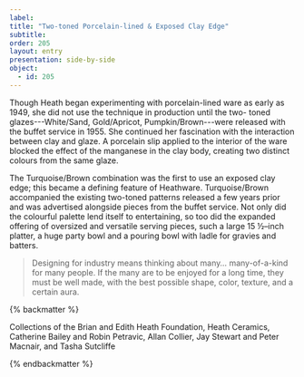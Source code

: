 ```yaml
---
label: 
title: "Two-toned Porcelain-lined & Exposed Clay Edge"
subtitle:
order: 205
layout: entry
presentation: side-by-side
object:
  - id: 205 
---
```


Though Heath began experimenting with porcelain-lined ware as early as 1949, she did not use the technique in production until the two- toned glazes---White/Sand, Gold/Apricot, Pumpkin/Brown---were released with the buffet service in 1955. She continued her fascination with the interaction between clay and glaze. A porcelain slip applied to the interior of the ware blocked the effect of the manganese in the clay body, creating two distinct colours from the same glaze.

The Turquoise/Brown combination was the first to use an exposed clay edge; this became a defining feature of Heathware. Turquoise/Brown accompanied the existing two-toned patterns released a few years prior and was advertised alongside pieces from the buffet service. Not only did the colourful palette lend itself to entertaining, so too did the expanded offering of oversized and versatile serving pieces, such a large 15 ½–inch platter, a huge party bowl and a pouring bowl with ladle for gravies and batters.

>Designing for industry means thinking about many… many-of-a-kind for many people. If the many are to be enjoyed for a long time, they must be well made, with the best possible shape, color, texture, and a certain aura.

{% backmatter %}

Collections of the Brian and Edith Heath Foundation, Heath Ceramics, Catherine Bailey and Robin Petravic, Allan Collier, Jay Stewart and Peter Macnair, and Tasha Sutcliffe

{% endbackmatter %}
